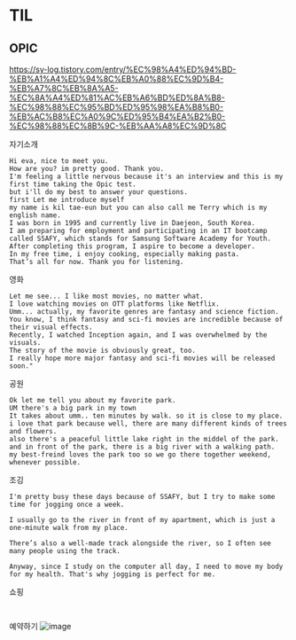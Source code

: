 # TIL
## OPIC

https://sy-log.tistory.com/entry/%EC%98%A4%ED%94%BD-%EB%A1%A4%ED%94%8C%EB%A0%88%EC%9D%B4-%EB%A7%8C%EB%8A%A5-%EC%8A%A4%ED%81%AC%EB%A6%BD%ED%8A%B8-%EC%98%88%EC%95%BD%ED%95%98%EA%B8%B0-%EB%AC%B8%EC%A0%9C%ED%95%B4%EA%B2%B0-%EC%98%88%EC%8B%9C-%EB%AA%A8%EC%9D%8C

자기소개
```
Hi eva, nice to meet you.
How are you? im pretty good. Thank you.
I'm feeling a little nervous because it's an interview and this is my first time taking the Opic test.
but i'll do my best to answer your questions.
first Let me introduce myself
my name is kil tae-eun but you can also call me Terry which is my english name.
I was born in 1995 and currently live in Daejeon, South Korea.
I am preparing for employment and participating in an IT bootcamp called SSAFY, which stands for Samsung Software Academy for Youth.
After completing this program, I aspire to become a developer.
In my free time, i enjoy cooking, especially making pasta.
That’s all for now. Thank you for listening.
```

영화
```
Let me see... I like most movies, no matter what.
I love watching movies on OTT platforms like Netflix.
Umm... actually, my favorite genres are fantasy and science fiction.
You know, I think fantasy and sci-fi movies are incredible because of their visual effects.
Recently, I watched Inception again, and I was overwhelmed by the visuals.
The story of the movie is obviously great, too.
I really hope more major fantasy and sci-fi movies will be released soon."
```

공원
```
Ok let me tell you about my favorite park.
UM there's a big park in my town
It takes about umm.. ten minutes by walk. so it is close to my place.
i love that park because well, there are many different kinds of trees and flowers.
also there's a peaceful little lake right in the middel of the park.
and in front of the park, there is a big river with a walking path.
my best-freind loves the park too so we go there together weekend, whenever possible.
```

조깅
```
I'm pretty busy these days because of SSAFY, but I try to make some time for jogging once a week.

I usually go to the river in front of my apartment, which is just a one-minute walk from my place.

There’s also a well-made track alongside the river, so I often see many people using the track.

Anyway, since I study on the computer all day, I need to move my body for my health. That's why jogging is perfect for me.
```

쇼핑
```


```


예약하기
![image](https://github.com/user-attachments/assets/42fdc816-bfcb-4a0d-9a70-7f58942a01ce)
